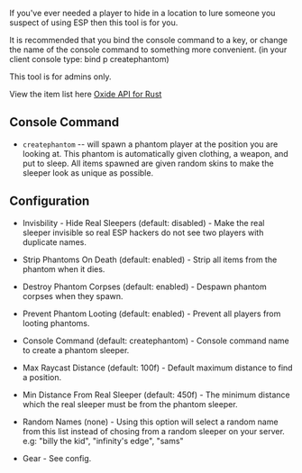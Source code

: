 If you've ever needed a player to hide in a location to lure someone you suspect of using ESP then this tool is for you.

It is recommended that you bind the console command to a key, or change the name of the console command to something more convenient. (in your client console type: bind p createphantom)

This tool is for admins only.

View the item list here [Oxide API for Rust](http://docs.oxidemod.org/rust/#item-list)

## Console Command
- `createphantom` -- will spawn a phantom player at the position you are looking at. This phantom is automatically given clothing, a weapon, and put to sleep. All items spawned are given random skins to make the sleeper look as unique as possible.

## Configuration

- Invisbility - Hide Real Sleepers (default: disabled) - Make the real sleeper invisible so real ESP hackers do not see two players with duplicate names.

- Strip Phantoms On Death (default: enabled) - Strip all items from the phantom when it dies.

- Destroy Phantom Corpses (default: enabled) - Despawn phantom corpses when they spawn.

- Prevent Phantom Looting (default: enabled) - Prevent all players from looting phantoms.

- Console Command (default: createphantom) - Console command name to create a phantom sleeper.

- Max Raycast Distance (default: 100f) - Default maximum distance to find a position.

- Min Distance From Real Sleeper (default: 450f) - The minimum distance which the real sleeper must be from the phantom sleeper.

- Random Names (none) - Using this option will select a random name from this list instead of chosing from a random sleeper on your server. e.g: "billy the kid", "infinity's edge", "sams"

- Gear - See config.
